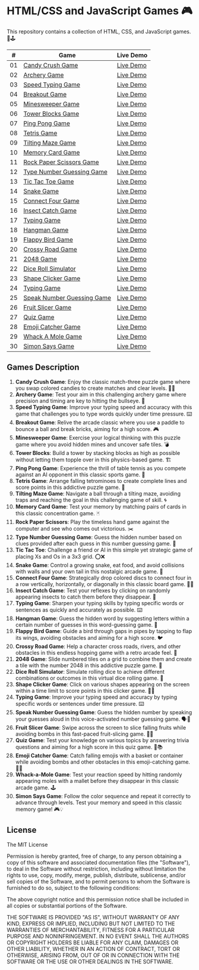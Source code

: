 # HTML/CSS and JavaScript Games 🎮

This repository contains a collection of HTML, CSS, and JavaScript games. 🎯🕹

|  #  | Game                                                                                                                                | Live Demo                                                                                           |
| :-: | ----------------------------------------------------------------------------------------------------------------------------------- | --------------------------------------------------------------------------------------------------- |
| 01  | [Candy Crush Game](https://devhasibulislam.github.io/html-css-javascript-games/tree/master/01-Candy-Crush-Game)                     | [Live Demo](https://he-is-talha.github.io/html-css-javascript-games/01-Candy-Crush-Game/)           |
| 02  | [Archery Game](https://devhasibulislam.github.io/html-css-javascript-games/tree/master/02-Archery-Game)                             | [Live Demo](https://he-is-talha.github.io/html-css-javascript-games/02-Archery-Game/)               |
| 03  | [Speed Typing Game](https://devhasibulislam.github.io/html-css-javascript-games/tree/master/03-Speed-Typing-Game)                   | [Live Demo](https://he-is-talha.github.io/html-css-javascript-games/03-Speed-Typing-Game/)          |
| 04  | [Breakout Game](https://devhasibulislam.github.io/html-css-javascript-games/tree/master/04-Breakout-Game)                           | [Live Demo](https://he-is-talha.github.io/html-css-javascript-games/04-Breakout-Game/)              |
| 05  | [Minesweeper Game](https://devhasibulislam.github.io/html-css-javascript-games/tree/master/05-Minesweeper-Game)                     | [Live Demo](https://he-is-talha.github.io/html-css-javascript-games/05-Minesweeper-Game/)           |
| 06  | [Tower Blocks Game](https://devhasibulislam.github.io/html-css-javascript-games/tree/master/06-Tower-Blocks)                        | [Live Demo](https://he-is-talha.github.io/html-css-javascript-games/06-Tower-Blocks/)               |
| 07  | [Ping Pong Game](https://devhasibulislam.github.io/html-css-javascript-games/tree/master/07-Ping-Pong-Game)                         | [Live Demo](https://he-is-talha.github.io/html-css-javascript-games/07-Ping-Pong-Game/)             |
| 08  | [Tetris Game](https://devhasibulislam.github.io/html-css-javascript-games/tree/master/08-Tetris-Game)                               | [Live Demo](https://he-is-talha.github.io/html-css-javascript-games/08-Tetris-Game/)                |
| 09  | [Tilting Maze Game](https://devhasibulislam.github.io/html-css-javascript-games/tree/master/09-Tilting-Maze-Game)                   | [Live Demo](https://he-is-talha.github.io/html-css-javascript-games/09-Tilting-Maze-Game/)          |
| 10  | [Memory Card Game](https://devhasibulislam.github.io/html-css-javascript-games/tree/master/10-Memory-Card-Game)                     | [Live Demo](https://he-is-talha.github.io/html-css-javascript-games/10-Memory-Card-Game/)           |
| 11  | [Rock Paper Scissors Game](https://devhasibulislam.github.io/html-css-javascript-games/tree/master/11-Rock-Paper-Scissors)          | [Live Demo](https://he-is-talha.github.io/html-css-javascript-games/11-Rock-Paper-Scissors/)        |
| 12  | [Type Number Guessing Game](https://devhasibulislam.github.io/html-css-javascript-games/tree/master/12-Type-Number-Guessing-Game)   | [Live Demo](https://he-is-talha.github.io/html-css-javascript-games/12-Type-Number-Guessing-Game/)  |
| 13  | [Tic Tac Toe Game](https://devhasibulislam.github.io/html-css-javascript-games/tree/master/13-Tic-Tac-Toe)                          | [Live Demo](https://he-is-talha.github.io/html-css-javascript-games/13-Tic-Tac-Toe/)                |
| 14  | [Snake Game](https://devhasibulislam.github.io/html-css-javascript-games/tree/master/14-Snake-Game)                                 | [Live Demo](https://he-is-talha.github.io/html-css-javascript-games/14-Snake-Game/)                 |
| 15  | [Connect Four Game](https://devhasibulislam.github.io/html-css-javascript-games/tree/master/15-Connect-Four-Game)                   | [Live Demo](https://he-is-talha.github.io/html-css-javascript-games/15-Connect-Four-Game/)          |
| 16  | [Insect Catch Game](https://devhasibulislam.github.io/html-css-javascript-games/tree/master/16-Insect-Catch-Game)                   | [Live Demo](https://he-is-talha.github.io/html-css-javascript-games/16-Insect-Catch-Game/)          |
| 17  | [Typing Game](https://devhasibulislam.github.io/html-css-javascript-games/tree/master/17-Typing-Game)                               | [Live Demo](https://he-is-talha.github.io/html-css-javascript-games/17-Typing-Game/)                |
| 18  | [Hangman Game](https://devhasibulislam.github.io/html-css-javascript-games/tree/master/18-Hangman-Game)                             | [Live Demo](https://he-is-talha.github.io/html-css-javascript-games/18-Hangman-Game/)               |
| 19  | [Flappy Bird Game](https://devhasibulislam.github.io/html-css-javascript-games/tree/master/19-Flappy-Bird-Game)                     | [Live Demo](https://he-is-talha.github.io/html-css-javascript-games/19-Flappy-Bird-Game/)           |
| 20  | [Crossy Road Game](https://devhasibulislam.github.io/html-css-javascript-games/tree/master/20-Crossy-Road-Game)                     | [Live Demo](https://he-is-talha.github.io/html-css-javascript-games/20-Crossy-Road-Game/)           |
| 21  | [2048 Game](https://devhasibulislam.github.io/html-css-javascript-games/tree/master/21-2048-Game)                                   | [Live Demo](https://he-is-talha.github.io/html-css-javascript-games/21-2048-Game/)                  |
| 22  | [Dice Roll Simulator](https://devhasibulislam.github.io/html-css-javascript-games/tree/master/22-Dice-Roll-Simulator)               | [Live Demo](https://he-is-talha.github.io/html-css-javascript-games/22-Dice-Roll-Simulator/)        |
| 23  | [Shape Clicker Game](https://devhasibulislam.github.io/html-css-javascript-games/tree/master/23-Shape-Clicker-Game)                 | [Live Demo](https://he-is-talha.github.io/html-css-javascript-games/23-Shape-Clicker-Game/)         |
| 24  | [Typing Game](https://devhasibulislam.github.io/html-css-javascript-games/tree/master/24-Typing-Game)                               | [Live Demo](https://he-is-talha.github.io/html-css-javascript-games/24-Typing-Game/)                |
| 25  | [Speak Number Guessing Game](https://devhasibulislam.github.io/html-css-javascript-games/tree/master/25-Speak-Number-Guessing-Game) | [Live Demo](https://he-is-talha.github.io/html-css-javascript-games/25-Speak-Number-Guessing-Game/) |
| 26  | [Fruit Slicer Game](https://devhasibulislam.github.io/html-css-javascript-games/tree/master/26-Fruit-Slicer-Game)                   | [Live Demo](https://he-is-talha.github.io/html-css-javascript-games/26-Fruit-Slicer-Game/)          |
| 27  | [Quiz Game](https://devhasibulislam.github.io/html-css-javascript-games/tree/master/27-Quiz-Game)                                   | [Live Demo](https://he-is-talha.github.io/html-css-javascript-games/27-Quiz-Game/)                  |
| 28  | [Emoji Catcher Game](https://devhasibulislam.github.io/html-css-javascript-games/tree/master/28-Emoji-Catcher-Game)                 | [Live Demo](https://he-is-talha.github.io/html-css-javascript-games/28-Emoji-Catcher-Game/)         |
| 29  | [Whack A Mole Game](https://devhasibulislam.github.io/html-css-javascript-games/tree/master/29-Whack-A-Mole-Game)                   | [Live Demo](https://he-is-talha.github.io/html-css-javascript-games/29-Whack-A-Mole-Game/)          |
| 30  | [Simon Says Game](https://devhasibulislam.github.io/html-css-javascript-games/tree/master/30-Simon-Says-Game)                       | [Live Demo](https://he-is-talha.github.io/html-css-javascript-games/30-Simon-Says-Game/)            |

## Games Description

1. **Candy Crush Game**: Enjoy the classic match-three puzzle game where you swap colored candies to create matches and clear levels. 🍬🍭
2. **Archery Game**: Test your aim in this challenging archery game where precision and timing are key to hitting the bullseye. 🏹
3. **Speed Typing Game**: Improve your typing speed and accuracy with this game that challenges you to type words quickly under time pressure. ⌨️
4. **Breakout Game**: Relive the arcade classic where you use a paddle to bounce a ball and break bricks, aiming for a high score. 🎮
5. **Minesweeper Game**: Exercise your logical thinking with this puzzle game where you avoid hidden mines and uncover safe tiles. 💣
6. **Tower Blocks**: Build a tower by stacking blocks as high as possible without letting them topple over in this physics-based game. 🏗️
7. **Ping Pong Game**: Experience the thrill of table tennis as you compete against an AI opponent in this classic sports game. 🏓
8. **Tetris Game**: Arrange falling tetrominoes to create complete lines and score points in this addictive puzzle game. 🧱
9. **Tilting Maze Game**: Navigate a ball through a tilting maze, avoiding traps and reaching the goal in this challenging game of skill. 🌀
10. **Memory Card Game**: Test your memory by matching pairs of cards in this classic concentration game. 🃏
11. **Rock Paper Scissors**: Play the timeless hand game against the computer and see who comes out victorious. ✂️
12. **Type Number Guessing Game**: Guess the hidden number based on clues provided after each guess in this number guessing game. 🔢
13. **Tic Tac Toe**: Challenge a friend or AI in this simple yet strategic game of placing Xs and Os in a 3x3 grid. ⭕❌
14. **Snake Game**: Control a growing snake, eat food, and avoid collisions with walls and your own tail in this nostalgic arcade game. 🐍
15. **Connect Four Game**: Strategically drop colored discs to connect four in a row vertically, horizontally, or diagonally in this classic board game. 🔵🔴
16. **Insect Catch Game**: Test your reflexes by clicking on randomly appearing insects to catch them before they disappear. 🐞
17. **Typing Game**: Sharpen your typing skills by typing specific words or sentences as quickly and accurately as possible. ⌨️
18. **Hangman Game**: Guess the hidden word by suggesting letters within a certain number of guesses in this word-guessing game. 🎩
19. **Flappy Bird Game**: Guide a bird through gaps in pipes by tapping to flap its wings, avoiding obstacles and aiming for a high score. 🐦
20. **Crossy Road Game**: Help a character cross roads, rivers, and other obstacles in this endless hopping game with a retro arcade feel. 🚦
21. **2048 Game**: Slide numbered tiles on a grid to combine them and create a tile with the number 2048 in this addictive puzzle game. 🧩
22. **Dice Roll Simulator**: Simulate rolling dice to achieve different combinations or outcomes in this virtual dice rolling game. 🎲
23. **Shape Clicker Game**: Click on various shapes appearing on the screen within a time limit to score points in this clicker game. 🔷🔶
24. **Typing Game**: Improve your typing speed and accuracy by typing specific words or sentences under time pressure. ⌨️
25. **Speak Number Guessing Game**: Guess the hidden number by speaking your guesses aloud in this voice-activated number guessing game. 🗣️🔢
26. **Fruit Slicer Game**: Swipe across the screen to slice falling fruits while avoiding bombs in this fast-paced fruit-slicing game. 🍉🔪
27. **Quiz Game**: Test your knowledge on various topics by answering trivia questions and aiming for a high score in this quiz game. 🧠📚
28. **Emoji Catcher Game**: Catch falling emojis with a basket or container while avoiding bombs and other obstacles in this emoji-catching game. 🎯😄
29. **Whack-a-Mole Game**: Test your reaction speed by hitting randomly appearing moles with a mallet before they disappear in this classic arcade game. 🕹️
30. **Simon Says Game**: Follow the color sequence and repeat it correctly to advance through levels. Test your memory and speed in this classic memory game! 🎮💡

## License

The MIT License

Permission is hereby granted, free of charge, to any person obtaining a copy
of this software and associated documentation files (the "Software"), to deal
in the Software without restriction, including without limitation the rights
to use, copy, modify, merge, publish, distribute, sublicense, and/or sell
copies of the Software, and to permit persons to whom the Software is
furnished to do so, subject to the following conditions:

The above copyright notice and this permission notice shall be included in
all copies or substantial portions of the Software.

THE SOFTWARE IS PROVIDED "AS IS", WITHOUT WARRANTY OF ANY KIND, EXPRESS OR
IMPLIED, INCLUDING BUT NOT LIMITED TO THE WARRANTIES OF MERCHANTABILITY,
FITNESS FOR A PARTICULAR PURPOSE AND NONINFRINGEMENT. IN NO EVENT SHALL THE
AUTHORS OR COPYRIGHT HOLDERS BE LIABLE FOR ANY CLAIM, DAMAGES OR OTHER
LIABILITY, WHETHER IN AN ACTION OF CONTRACT, TORT OR OTHERWISE, ARISING FROM,
OUT OF OR IN CONNECTION WITH THE SOFTWARE OR THE USE OR OTHER DEALINGS IN
THE SOFTWARE.
